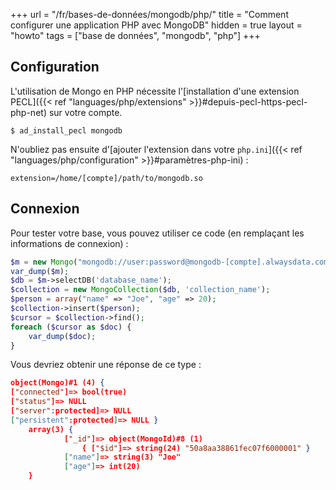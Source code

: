 +++
url = "/fr/bases-de-données/mongodb/php/"
title = "Comment configurer une application PHP avec MongoDB"
hidden = true
layout = "howto"
tags = ["base de données", "mongodb", "php"]
+++

## Configuration

L'utilisation de Mongo en PHP nécessite l'[installation d'une extension PECL]({{< ref "languages/php/extensions" >}}#depuis-pecl-https-pecl-php-net) sur votre compte.

```
$ ad_install_pecl mongodb
```

N'oubliez pas ensuite d'[ajouter l'extension dans votre `php.ini`]({{< ref "languages/php/configuration" >}}#paramètres-php-ini) :

```
extension=/home/[compte]/path/to/mongodb.so
```

## Connexion

Pour tester votre base, vous pouvez utiliser ce code (en remplaçant les informations de connexion) :

```php
$m = new Mongo("mongodb://user:password@mongodb-[compte].alwaysdata.com/database_name");
var_dump($m);
$db = $m->selectDB('database_name');
$collection = new MongoCollection($db, 'collection_name');
$person = array("name" => "Joe", "age" => 20);
$collection->insert($person);
$cursor = $collection->find();
foreach ($cursor as $doc) {
    var_dump($doc);
}
```

Vous devriez obtenir une réponse de ce type :

```json
object(Mongo)#1 (4) {
["connected"]=> bool(true)
["status"]=> NULL
["server":protected]=> NULL
["persistent":protected]=> NULL }
    array(3) {
            ["_id"]=> object(MongoId)#8 (1)
                { ["$id"]=> string(24) "50a8aa38861fec07f6000001" }
            ["name"]=> string(3) "Joe"
            ["age"]=> int(20)
    }
```
